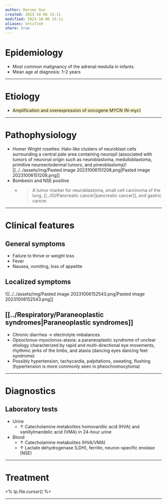 ```yaml
---
author: Harvey Guo
created: 2023-10-06 15:11
modified: 2023-10-06 15:11
aliases: Untitled
share: true
---
```


# Epidemiology
- Most common malignancy of the adrenal medulla in infants
- Mean age at diagnosis: 1–2 years

---
# Etiology
- <span style="background:rgba(240, 200, 0, 0.2)">Amplification and overexpression of oncogene MYCN (N-myc)</span>

---
# Pathophysiology
- Homer Wright rosettes: Halo-like clusters of neuroblast cells surrounding a central pale area containing neuropil (associated with tumors of neuronal origin such as neuroblastoma, medulloblastoma, primitive neuroectodermal tumors, and pineoblastoma)![[../../assets/img/Pasted image 20231006151208.png|Pasted image 20231006151208.png]]
- Bombesin and NSE positive
	- > A tumor marker for neuroblastoma, small cell carcinoma of the lung, [[../GI/Pancreatic cancer|pancreatic cancer]], and gastric cancer.

---
# Clinical features
## General symptoms
- Failure to thrive or weight loss
- Fever
- Nausea, vomiting, loss of appetite
## Localized symptoms
![[../../assets/img/Pasted image 20231006152543.png|Pasted image 20231006152543.png]]
## [[../Respiratory/Paraneoplastic syndromes|Paraneoplastic syndromes]]
- Chronic diarrhea → electrolyte imbalances 
- Opsoclonus-myoclonus-ataxia: a paraneoplastic syndrome of unclear etiology characterized by rapid and multi-directional eye movements, rhythmic jerks of the limbs, and ataxia (dancing eyes dancing feet syndrome) 
- Possibly hypertension, tachycardia, palpitations, sweating, flushing  (hypertension is more commonly seen in pheochromocytoma)

---
# Diagnostics
## Laboratory tests
- Urine
	- ↑ Catecholamine metabolites homovanillic acid (HVA) and vanillylmandelic acid (VMA) in 24-hour urine
- Blood
	- ↑ Catecholamine metabolites (HVA/VMA)
	- ↑ Lactate dehydrogenase (LDH), ferritin, neuron-specific enolase (NSE)

---
# Treatment
<% tp.file.cursor() %>

---
